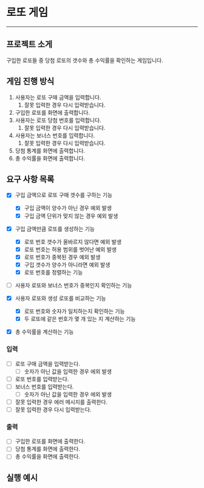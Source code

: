 # 로또 게임

---

## 프로젝트 소게

구입한 로또들 중 당첨 로또의 갯수와 총 수익률을 확인하는 게임입니다.

## 게임 진행 방식

1. 사용자는 로또 구매 금액을 입력합니다.
    1. 잘못 입력한 경우 다시 입력받습니다.
2. 구입한 로또를 화면에 출력합니다.
3. 사용자는 로또 당첨 번호를 입력합니다.
    1. 잘못 입력한 경우 다시 입력받습니다.
4. 사용자는 보너스 번호를 입력합니다.
    1. 잘못 입력한 경우 다시 입력받습니다.
5. 당첨 통계를 화면에 출력합니다.
6. 총 수익률을 화면에 출력합니다.

## 요구 사항 목록

- [x] 구입 금액으로 로또 구매 갯수를 구하는 기능
    - [x] 구입 금액이 양수가 아닌 경우 예외 발생
    - [x] 구입 금액 단위가 맞지 않는 경우 예외 발생

- [x] 구입 금액만큼 로또를 생성하는 기능
    - [x] 로또 번호 갯수가 올바르지 않다면 예외 발생
    - [x] 로또 번호는 허용 범위를 벗어난 예외 발생
    - [x] 로또 번호가 중복된 경우 예외 발생
    - [x] 구입 갯수가 양수가 아니라면 예외 발생
    - [x] 로또 번호를 정렬하는 기능

- [ ] 사용자 로또와 보너스 번호가 중복인지 확인하는 기능

- [x] 사용자 로또와 생성 로또를 비교하는 기능
    - [x] 로또 번호와 숫자가 일치하는지 확인하는 기능
    - [x] 두 로또에 같은 번호가 몇 개 있는 지 계산하는 기능

- [x] 총 수익률을 계산하는 기능

### 입력

- [ ] 로또 구매 금액을 입력받는다.
    - [ ] 숫자가 아닌 값을 입력한 경우 에외 발생
- [ ] 로또 번호를 입력받는다.
- [ ] 보너스 번호를 입력받는다.
    - [ ] 숫자가 아닌 값을 입력한 경우 에외 발생
- [ ] 잘못 입력한 경우 에러 메시지를 출력한다.
- [ ] 잘못 입력한 경우 다시 입력받는다.

### 출력

- [ ] 구입한 로또를 화면에 출력한다.
- [ ] 당첨 통계를 화면에 출력한다.
- [ ] 총 수익률을 화면에 출력한다.

## 실행 예시

